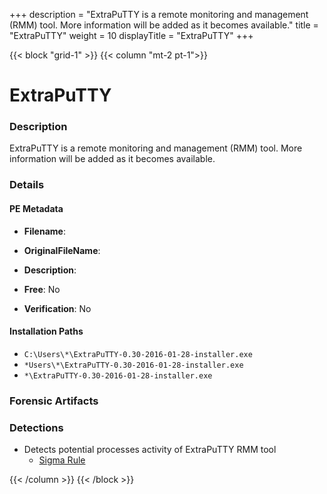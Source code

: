 +++
description = "ExtraPuTTY is a remote monitoring and management (RMM) tool. More information will be added as it becomes available."
title = "ExtraPuTTY"
weight = 10
displayTitle = "ExtraPuTTY"
+++


{{< block "grid-1" >}}
{{< column "mt-2 pt-1">}}

# ExtraPuTTY


### Description

ExtraPuTTY is a remote monitoring and management (RMM) tool. More information will be added as it becomes available.




### Details


#### PE Metadata
- **Filename**: 
- **OriginalFileName**: 
- **Description**: 


- **Free**: No

- **Verification**: No




#### Installation Paths
- `C:\Users\*\ExtraPuTTY-0.30-2016-01-28-installer.exe`
- `*Users\*\ExtraPuTTY-0.30-2016-01-28-installer.exe`
- `*\ExtraPuTTY-0.30-2016-01-28-installer.exe`

### Forensic Artifacts






### Detections
- Detects potential processes activity of ExtraPuTTY RMM tool
  - [Sigma Rule](https://github.com/magicsword-io/LOLRMM/blob/main/detections/sigma/extraputty_processes_sigma.yml)




{{< /column >}}
{{< /block >}}
